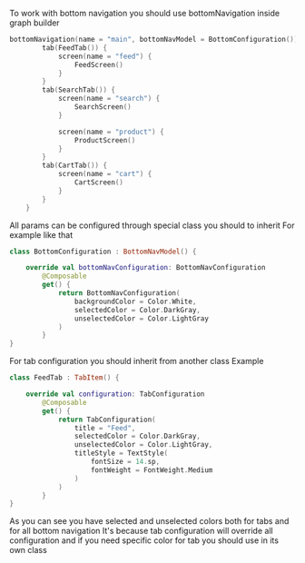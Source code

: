 To work with bottom navigation you should use bottomNavigation inside graph builder

```kotlin
bottomNavigation(name = "main", bottomNavModel = BottomConfiguration()) {
        tab(FeedTab()) {
            screen(name = "feed") {
                FeedScreen()
            }
        }
        tab(SearchTab()) {
            screen(name = "search") {
                SearchScreen()
            }

            screen(name = "product") {
                ProductScreen()
            }
        }
        tab(CartTab()) {
            screen(name = "cart") {
                CartScreen()
            }
        }
    }
```

All params can be configured through special class you should to inherit
For example like that
```kotlin
class BottomConfiguration : BottomNavModel() {

    override val bottomNavConfiguration: BottomNavConfiguration
        @Composable
        get() {
            return BottomNavConfiguration(
                backgroundColor = Color.White,
                selectedColor = Color.DarkGray,
                unselectedColor = Color.LightGray
            )
        }
}
```

For tab configuration you should inherit from another class
Example
```kotlin
class FeedTab : TabItem() {

    override val configuration: TabConfiguration
        @Composable
        get() {
            return TabConfiguration(
                title = "Feed",
                selectedColor = Color.DarkGray,
                unselectedColor = Color.LightGray,
                titleStyle = TextStyle(
                    fontSize = 14.sp,
                    fontWeight = FontWeight.Medium
                )
            )
        }
}
```

As you can see you have selected and unselected colors both for tabs and for all bottom navigation
It's because tab configuration will override all configuration and if you need specific color for tab you should use in
its own class